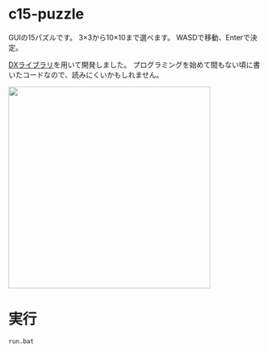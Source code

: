# c15-puzzle
GUIの15パズルです。
3×3から10×10まで選べます。
WASDで移動、Enterで決定。

[DXライブラリ](https://dxlib.xsrv.jp/)を用いて開発しました。
プログラミングを始めて間もない頃に書いたコードなので、読みにくいかもしれません。

<img src="image/C15Puzzle.png" width=400>

# 実行
`run.bat`
